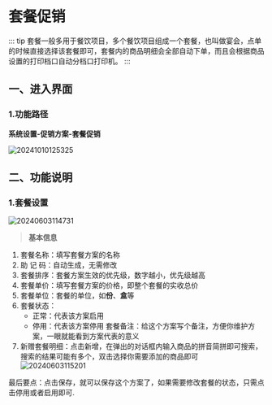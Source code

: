 # 套餐促销
::: tip
套餐一般多用于餐饮项目，多个餐饮项目组成一个套餐，也叫做宴会，点单的时候直接选择该套餐即可，套餐内的商品明细会全部自动下单，而且会根据商品设置的打印档口自动分档口打印机。
:::
## 一、进入界面
### 1.功能路径
**系统设置-促销方案-套餐促销**

![20241010125325](https://wiki-cdsoft.oss-cn-hangzhou.aliyuncs.com/20241010125325.png)
## 二、功能说明
### 1.套餐设置
![20240603114731](https://wiki-cdsoft.oss-cn-hangzhou.aliyuncs.com/20240603114731.png)
>**基本信息**
1. 套餐名称：填写套餐方案的名称
2. 助 记 码：自动生成，无需修改
3. 套餐排序：套餐方案生效的优先级，数字越小，优先级越高
4. 套餐单价：填写套餐方案的价格，即整个套餐的实收总价
5. 套餐单位：套餐的单位，如**份**、**盒**等
6. 套餐状态：
   + 正常：代表该方案启用
   + 停用：代表该方案停用
   套餐备注：给这个方案写个备注，方便你维护方案，一眼就能看到方案代表的意义
7. 新赠套餐明细：点击新增，在弹出的对话框内输入商品的拼音简拼即可搜索，搜索的结果可能有多个，双击选择你需要添加的商品即可
   ![20240603115201](https://wiki-cdsoft.oss-cn-hangzhou.aliyuncs.com/20240603115201.png)

最后要点：点击保存，就可以保存这个方案了，如果需要修改套餐的状态，只需点击停用或者启用即可.